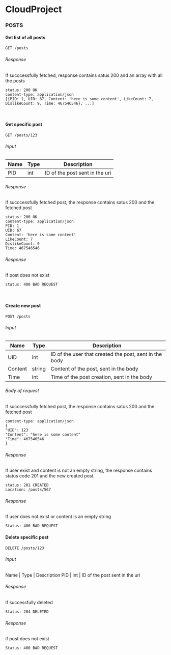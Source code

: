 # CloudProject

### POSTS

#### Get list of all posts
```
GET /posts
```

###### Response
If succcessfully fetched, response contains satus 200 and an array with all the posts
```
status: 200 OK
content-type: application/json
[{PID: 1, UID: 67, Content: 'here is some content', LikeCount: 7, DislikeCount: 9, Time: 467546546}, ...] 
```

<br>

#### Get specific post
```
GET /posts/123
```

###### Input
Name | Type | Description
---  | ---  | ---
 PID | int  | ID of the post sent in the uri

###### Response
If succcessfully fetched post, the response contains satus 200 and the fetched post
```
status: 200 OK
content-type: application/json
PID: 1
UID: 67
Content: 'here is some content'
LikeCount: 7
DislikeCount: 9
Time: 467546546
```

###### Response
If post does not exist
```
status: 400 BAD REQUEST
```

<br>

#### Create new post
```
POST /posts
```

###### Input
   Name |  Type  | Description
   ---  |   ---  | ---
    UID |   int  | ID of the user that created the post, sent in the body
Content | string | Content of the post, sent in the body
   Time |   int  | Time of the post creation, sent in the body
   
###### Body of request
If succcessfully fetched post, the response contains satus 200 and the fetched post
```
content-type: application/json
{
"UID": 123
"Content": "here is some content"
"Time": 467546546
}
```

###### Response
If user exist and content is not an empty string, the response contains status code 201 and the new created post.
```
status: 201 CREATED
Location: /posts/567
```

###### Response
If user does not exist or content is an empty string
```
Status: 400 BAD REQUEST
```

#### Delete specific post
```
DELETE /posts/123
```

###### Input
Name | Type | Description
 PID | int  | ID of the post sent in the uri

###### Response
If successfully deleted
```
Status: 204 DELETED
```

###### Response
if post does not exist
```
Status: 400 BAD REQUEST
```
